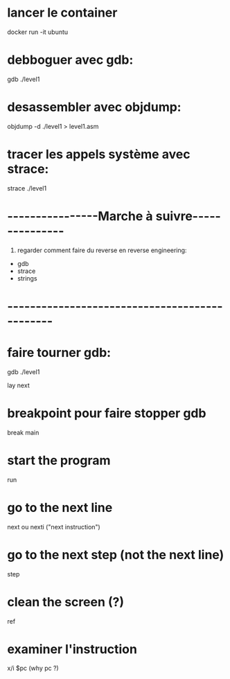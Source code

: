 # lancer le container 
docker run -it ubuntu

# debboguer avec gdb:
gdb ./level1

# desassembler avec objdump:
objdump -d ./level1 > level1.asm

# tracer les appels système avec strace:
strace ./level1

# ----------------Marche à suivre---------------

1) regarder comment faire du reverse en reverse engineering:
- gdb
- strace
- strings

# ----------------------------------------------

# faire tourner gdb:

gdb ./level1

lay next

# breakpoint pour faire stopper gdb

break main

# start the program
run

# go to the next line 
next
ou nexti ("next instruction")

# go to the next step (not the next line)
step

# clean the screen (?)
ref

# examiner l'instruction
x/i $pc (why pc ?)